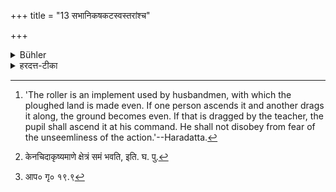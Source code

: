 +++
title = "13 सभानिकषकटस्वस्तरांश्च"

+++

<details><summary>Bühler</summary>

13. (At his teacher's command) he shall also enter an assembly, ascend a roller (which his teacher drags along), sit on a mat of fragrant grass or a couch of straw (together with his teacher). [^7] 


[^7]:  'The roller is an implement used by husbandmen, with which the ploughed land is made even. If one person ascends it and another drags it along, the ground becomes even. If that is dragged by the teacher, the pupil shall ascend it at his command. He shall not disobey from fear of the unseemliness of the action.'--Haradatta.
</details>

<details><summary>हरदत्त-टीका</summary>

## सूत्रम्
सभानिकषकटस्वस्तरांश्च ॥ १३ ॥
### टिप्पनी
उक्तोऽध्वन्यन्वारोहेदित्येव । 'सभासमाजाश्चे'त्यस्यापवादार्थं सभाग्रहणम् । निकषो नाम कृषीवलानामुपकरणं, कृष्टं क्षेत्रं येन समीक्रियते, यच्च कस्मिंश्चिदारूढे[^१] केनचिदाकृष्यते । तत्र गुरुणा आकृष्यमाणेऽपि तेनोक्तस्सन्नाराहेत् । न त्वनौचित्यभयान्नारोहेदिति । कटो वीरणनिर्मिता शय्या। तत्र गुरुणोक्तस्सन् सहाऽऽसीत । उत्सवादावेष आचारः । स्वस्तरो नाम पलालशय्या[^२] नवस्वस्तरे संविशन्ती'ति दर्शनात् । तत्रापि गुरुणोक्तस्सन् सहासनादि कुर्यात् ॥ १३ ॥  

[^१]: केनचिदाकृष्यमाणे क्षेत्रं समं भवति, इति. घ. पु.  

[^२]: आप० गृ० १९.९
</details>
